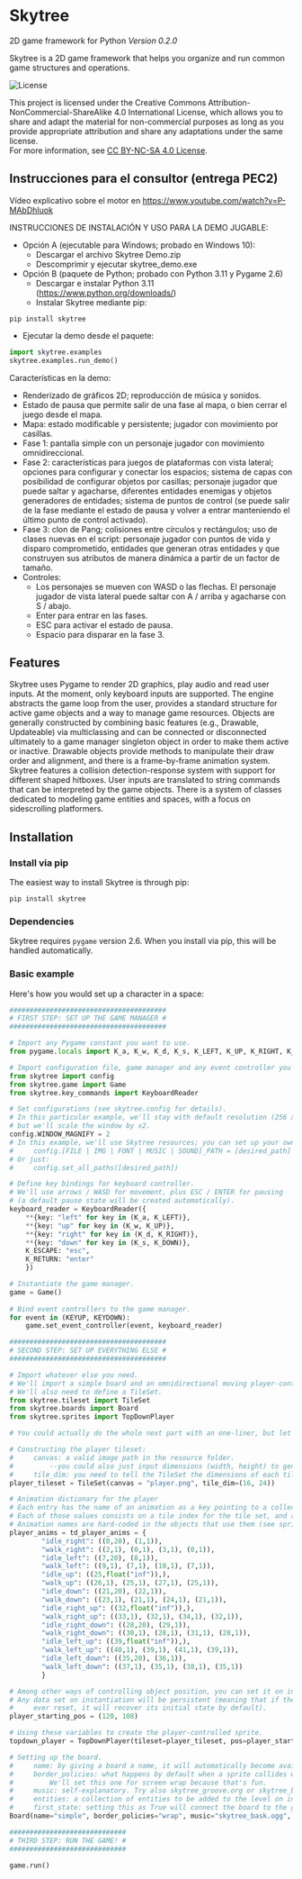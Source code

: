 # Skytree
2D game framework for Python
_Version 0.2.0_

Skytree is a 2D game framework that helps you organize and run common game structures and operations.

![License](https://img.shields.io/badge/License-CC%20BY--NC--SA%204.0-lightgrey)

This project is licensed under the Creative Commons Attribution-NonCommercial-ShareAlike 4.0 International License, which allows you to share and adapt the material for non-commercial purposes as long as you provide appropriate attribution and share any adaptations under the same license.  
For more information, see [CC BY-NC-SA 4.0 License](https://creativecommons.org/licenses/by-nc-sa/4.0/).

## Instrucciones para el consultor (entrega PEC2)
Vídeo explicativo sobre el motor en https://www.youtube.com/watch?v=P-MAbDhIuok

INSTRUCCIONES DE INSTALACIÓN Y USO PARA LA DEMO JUGABLE:
- Opción A (ejecutable para Windows; probado en Windows 10): 
  - Descargar el archivo Skytree Demo.zip
  - Descomprimir y ejecutar skytree_demo.exe
- Opción B (paquete de Python; probado con Python 3.11 y Pygame 2.6)
  - Descargar e instalar Python 3.11 (https://www.python.org/downloads/)
  - Instalar Skytree mediante pip:
```
pip install skytree
```
  - Ejecutar la demo desde el paquete:
```python
import skytree.examples
skytree.examples.run_demo()
```

Características en la demo:
- Renderizado de gráficos 2D; reproducción de música y sonidos.
- Estado de pausa que permite salir de una fase al mapa, o bien cerrar el juego desde el mapa.
- Mapa: estado modificable y persistente; jugador con movimiento por casillas.
- Fase 1: pantalla simple con un personaje jugador con movimiento omnidireccional.
- Fase 2: características para juegos de plataformas con vista lateral; opciones para configurar y conectar los espacios; sistema de capas con posibilidad de configurar objetos por casillas; personaje jugador que puede saltar y agacharse, diferentes entidades enemigas y objetos generadores de entidades; sistema de puntos de control (se puede salir de la fase mediante el estado de pausa y volver a entrar manteniendo el último punto de control activado).
- Fase 3: clon de Pang; colisiones entre círculos y rectángulos; uso de clases nuevas en el script: personaje jugador con puntos de vida y disparo comprometido, entidades que generan otras entidades y que construyen sus atributos de manera dinámica a partir de un factor de tamaño.
- Controles:
  - Los personajes se mueven con WASD o las flechas. El personaje jugador de vista lateral puede saltar con A / arriba y agacharse con S / abajo. 
  - Enter para entrar en las fases.
  - ESC para activar el estado de pausa.
  - Espacio para disparar en la fase 3.

## Features
Skytree uses Pygame to render 2D graphics, play audio and read user inputs. At the moment, only keyboard inputs are supported.
The engine abstracts the game loop from the user, provides a standard structure for active game objects and a way to manage game resources.
Objects are generally constructed by combining basic features (e.g., Drawable, Updateable) via multiclassing and can be connected or disconnected
ultimately to a game manager singleton object in order to make them active or inactive.
Drawable objects provide methods to manipulate their draw order and alignment, and there is a frame-by-frame animation system.
Skytree features a collision detection-response system with support for different shaped hitboxes.
User inputs are translated to string commands that can be interpreted by the game objects.
There is a system of classes dedicated to modeling game entities and spaces, with a focus on sidescrolling platformers.

## Installation

### Install via pip

The easiest way to install Skytree is through pip:

```
pip install skytree
```

### Dependencies

Skytree requires `pygame` version 2.6. When you install via pip, this will be handled automatically.

### Basic example

Here's how you would set up a character in a space:

```Python
#######################################
# FIRST STEP: SET UP THE GAME MANAGER #
#######################################

# Import any Pygame constant you want to use.
from pygame.locals import K_a, K_w, K_d, K_s, K_LEFT, K_UP, K_RIGHT, K_DOWN, K_ESCAPE, K_RETURN, KEYUP, KEYDOWN

# Import configuration file, game manager and any event controller you need.
from skytree import config
from skytree.game import Game
from skytree.key_commands import KeyboardReader

# Set configurations (see skytree.config for details).
# In this particular example, we'll stay with default resolution (256 x 240),
# but we'll scale the window by x2.
config.WINDOW_MAGNIFY = 2
# In this example, we'll use Skytree resources; you can set up your own resource folder paths with:
#     config.[FILE | IMG | FONT | MUSIC | SOUND]_PATH = [desired_path]
# Or just:
#     config.set_all_paths([desired_path])

# Define key bindings for keyboard controller.
# We'll use arrows / WASD for movement, plus ESC / ENTER for pausing
# (a default pause state will be created automatically).
keyboard_reader = KeyboardReader({
    **{key: "left" for key in (K_a, K_LEFT)},
    **{key: "up" for key in (K_w, K_UP)},
    **{key: "right" for key in (K_d, K_RIGHT)},
    **{key: "down" for key in (K_s, K_DOWN)},
    K_ESCAPE: "esc",
    K_RETURN: "enter"
    })

# Instantiate the game manager.
game = Game()
    
# Bind event controllers to the game manager.
for event in (KEYUP, KEYDOWN):
    game.set_event_controller(event, keyboard_reader)

#######################################
# SECOND STEP: SET UP EVERYTHING ELSE #
#######################################

# Import whatever else you need.
# We'll import a simple board and an omnidirectional moving player-controlled sprite.
# We'll also need to define a TileSet.
from skytree.tileset import TileSet
from skytree.boards import Board
from skytree.sprites import TopDownPlayer

# You could actually do the whole next part with an one-liner, but let's break it down for clarity:

# Constructing the player tileset:
#     canvas: a valid image path in the resource folder.
#         --you could also just input dimensions (width, height) to generate a blank surface and draw on it later using Pygame functions.
#     tile_dim: you need to tell the TileSet the dimensions of each tile in the image.
player_tileset = TileSet(canvas = "player.png", tile_dim=(16, 24))

# Animation dictionary for the player
# Each entry has the name of an animation as a key pointing to a collection of values.
# Each of those values consists on a tile index for the tile set, and an amount of frames for that image to be drawn.
# Animation names are hard-coded in the objects that use them (see sprites module documentation for reference)
player_anims = td_player_anims = {
        "idle_right": ((0,20), (1,1)),
        "walk_right": ((2,1), (0,1), (3,1), (0,1)),
        "idle_left": ((7,20), (8,1)),
        "walk_left": ((9,1), (7,1), (10,1), (7,1)),
        "idle_up": ((25,float("inf")),),
        "walk_up": ((26,1), (25,1), (27,1), (25,1)),
        "idle_down": ((21,20), (22,1)),
        "walk_down": ((23,1), (21,1), (24,1), (21,1)),
        "idle_right_up": ((32,float("inf")),),
        "walk_right_up": ((33,1), (32,1), (34,1), (32,1)),
        "idle_right_down": ((28,20), (29,1)),
        "walk_right_down": ((30,1), (28,1), (31,1), (28,1)),
        "idle_left_up": ((39,float("inf")),),
        "walk_left_up": ((40,1), (39,1), (41,1), (39,1)),
        "idle_left_down": ((35,20), (36,1)),
        "walk_left_down": ((37,1), (35,1), (38,1), (35,1))
        }

# Among other ways of controlling object position, you can set it on instantiation.
# Any data set on instantiation will be persistent (meaning that if the object is
#     ever reset, it will recover its initial state by default).
player_starting_pos = (120, 108)

# Using these variables to create the player-controlled sprite.
topdown_player = TopDownPlayer(tileset=player_tileset, pos=player_starting_pos, anims=player_anims)

# Setting up the board.
#     name: by giving a board a name, it will automatically become available as a game state.
#     border_policies: what happens by default when a sprite collides with the frame borders.
#         We'll set this one for screen wrap because that's fun.
#     music: self-explanatory. Try also skytree_groove.org or skytree_bounce.org if you want!
#     entities: a collection of entities to be added to the level on instantiation (just one for this example).
#     first_state: setting this as True will connect the board to the game mannager on instantiation.
Board(name="simple", border_policies="wrap", music="skytree_bask.ogg", entities=(topdown_player,), first_state=True)

#############################
# THIRD STEP: RUN THE GAME! #
#############################

game.run()
```
